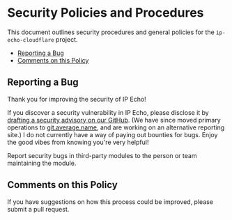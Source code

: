 # Security Policies and Procedures

This document outlines security procedures and general policies for the `ip-echo-cloudflare`
project.

- [Reporting a Bug](#reporting-a-bug)
- [Comments on this Policy](#comments-on-this-policy)

## Reporting a Bug

Thank you for improving the security of IP Echo!

If you discover a security vulnerability in IP Echo, please disclose it by [drafting a security advisory on our GitHub](https://github.com/AverageHelper/ip-echo-cloudflare/security/advisories/new). (We have since moved primary operations to [git.average.name](https://git.average.name/AverageHelper/ip-echo-cloudflare), and are working on an alternative reporting site.) I do not currently have a way of paying out bounties for bugs. Enjoy the good vibes from knowing you're very helpful!

Report security bugs in third-party modules to the person or team maintaining
the module.

## Comments on this Policy

If you have suggestions on how this process could be improved, please submit a
pull request.

